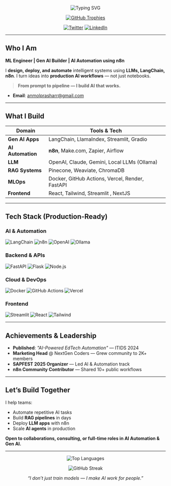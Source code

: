 <p align="center">
  <img src="https://readme-typing-svg.herokuapp.com?font=Fira+Code&size=32&pause=1000&color=00D9FF&center=true&vCenter=true&width=700&lines=Hi,+I'm+Anmol+Prashar!;ML+Engineer+%7C+Gen+AI+%26+Automation;Building+AI+Agents+%26+Workflows;n8n+%7C+LangChain+%7C+LLM+Apps" alt="Typing SVG" />
</p>

<p align="center">
  <a href="https://github.com/anmol1630"><img src="https://github-profile-trophy.vercel.app/?username=anmol1630&theme=gruvbox&margin-w=15&margin-h=15&no-frame=true" alt="GitHub Trophies" /></a>
</p>

<p align="center">
  <a href="https://twitter.com/axnmolsharma"><img src="https://img.shields.io/twitter/follow/axnmolsharma?logo=twitter&style=for-the-badge&color=1DA1F2" alt="Twitter" /></a>
  <a href="https://www.linkedin.com/in/anmol-p-b24b22302/"><img src="https://img.shields.io/badge/LinkedIn-Connect-0A66C2?style=for-the-badge&logo=linkedin" alt="LinkedIn" /></a>
</p>

---

## **Who I Am**
**ML Engineer | Gen AI Builder | AI Automation using n8n**

I **design, deploy, and automate** intelligent systems using **LLMs, LangChain, n8n**. I turn ideas into **production AI workflows** — not just notebooks.

> **From prompt to pipeline — I build AI that works.**

- **Email**: [anmolprasharr@gmail.com](mailto:anmolprasharr@gmail.com)

---

## **What I Build**

| Domain | Tools & Tech |
|-------|-------------|
| **Gen AI Apps** | LangChain, LlamaIndex, Streamlit, Gradio |
| **AI Automation** | **n8n**, Make.com, Zapier, Airflow |
| **LLM** | OpenAI, Claude, Gemini, Local LLMs (Ollama) |
| **RAG Systems** | Pinecone, Weaviate, ChromaDB |
| **MLOps** | Docker, GitHub Actions, Vercel, Render, FastAPI |
| **Frontend** | React, Tailwind, Streamlit , NextJS |

---

## **Tech Stack (Production-Ready)**

### **AI & Automation**
![LangChain](https://img.shields.io/badge/LangChain-1C3C3C?style=flat&logo=langchain) 
![n8n](https://img.shields.io/badge/n8n-AI%20Workflows-6D4AFF?style=flat) 
![OpenAI](https://img.shields.io/badge/OpenAI-API-412991?style=flat) 
![Ollama](https://img.shields.io/badge/Ollama-Local%20LLMs-00C4B4?style=flat)

### **Backend & APIs**
![FastAPI](https://img.shields.io/badge/FastAPI-009688?style=flat&logo=fastapi) 
![Flask](https://img.shields.io/badge/Flask-Web-000000?style=flat&logo=flask) 
![Node.js](https://img.shields.io/badge/Node.js-Backend-339933?style=flat&logo=node.js)

### **Cloud & DevOps**
![Docker](https://img.shields.io/badge/Docker-Containers-2496ED?style=flat&logo=docker) 
![GitHub Actions](https://img.shields.io/badge/GitHub%20Actions-CI/CD-F05032?style=flat&logo=github-actions) 
![Vercel](https://img.shields.io/badge/Vercel-Deploy-000000?style=flat&logo=vercel)

### **Frontend**
![Streamlit](https://img.shields.io/badge/Streamlit-AI%20Apps-FF4B4B?style=flat) 
![React](https://img.shields.io/badge/React-UI-61DAFB?style=flat&logo=react) 
![Tailwind](https://img.shields.io/badge/Tailwind-Design-38B2AC?style=flat&logo=tailwind-css)

---


## **Achievements & Leadership**

- **Published**: *"AI-Powered EdTech Automation"* — ITIDS 2024
- **Marketing Head** @ NextGen Coders — Grew community to 2K+ members
- **SAPFEST 2025 Organizer** — Led AI & Automation track
- **n8n Community Contributor** — Shared 10+ public workflows

---

## **Let’s Build Together**

I help teams:
- Automate repetitive AI tasks
- Build **RAG pipelines** in days
- Deploy **LLM apps** with n8n
- Scale **AI agents** in production

**Open to collaborations, consulting, or full-time roles in AI Automation & Gen AI.**

---

<p align="center">
  <img src="https://github-readme-stats.vercel.app/api/top-langs?username=anmol1630&show_icons=true&locale=en&layout=compact&theme=gruvbox&hide_border=true" alt="Top Languages" />
</p>

<p align="center">
  <img src="https://github-readme-streak-stats.herokuapp.com/?user=anmol1630&theme=gruvbox&hide_border=true" alt="GitHub Streak" />
</p>

<p align="center">
  <i>“I don’t just train models — I make AI work for people.”</i>
</p>
